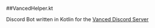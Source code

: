 ##VancedHelper.kt

Discord Bot written in Kotlin for the [Vanced Discord Server](https://discord.gg/v2REwvu)